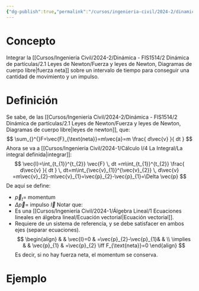 ```yaml
---
{"dg-publish":true,"permalink":"/cursos/ingenieria-civil/2024-2/dinamica-fis-1514/2-dinamica-de-particulas/2-7-impulso-y-momentum-lineal/momento-o-momentum-e-impulso-lineal/","tags":["ExFIS1514"]}
---
```


# Concepto
Integrar la [[Cursos/Ingeniería Civil/2024-2/Dinámica - FIS1514/2 Dinámica de partículas/2.1 Leyes de Newton/Fuerza y leyes de Newton, Diagramas de cuerpo libre\|fuerza neta]] sobre un intervalo de tiempo para conseguir una cantidad de movimiento y un impulso.
# Definición
Se sabe, de las [[Cursos/Ingeniería Civil/2024-2/Dinámica - FIS1514/2 Dinámica de partículas/2.1 Leyes de Newton/Fuerza y leyes de Newton, Diagramas de cuerpo libre\|leyes de newton]], que:
$$
\sum_{}^{}F=\vec{F}_{\text{neta}}=m\vec{a}=m \frac{ d\vec{v} }{ dt } 
$$
Ahora se va a [[Cursos/Ingeniería Civil/2024-1/Cálculo I/4 La Integral/La integral definida\|integrar]]:
$$
\vec{I}=\int_{t_{1}}^{t_{2}} \vec{F} \, dt =m\int_{t_{1}}^{t_{2}}  \frac{ d\vec{v} }{ dt }  \, dt=m\int_{\vec{v}_{1}}^{\vec{v}_{2}}  \, d\vec{v} =m\vec{v}_{2}-m\vec{v}_{1}=\vec{p}_{2}-\vec{p}_{1}=\Delta \vec{p}
$$
De aquí se define:
- $\vec{p}_{t}=$ momentum
- $\Delta \vec{p}=$ impulso $\vec{I}$
Notar que:
- Es una [[Cursos/Ingeniería Civil/2024-1/Álgebra Lineal/1 Ecuaciones lineales en álgebra lineal/Ecuación vectorial\|Ecuación vectorial]].
- Requiere de un sistema de referencia, y se debe satisfacer en ambos ejes (separar ecuaciones).
$$
\begin{align}
 &  & \vec{I}=0 & =\vec{p}_{2}-\vec{p}_{1}&  &   \\
\implies &  & \vec{p}_{1} & =\vec{p}_{2} \iff F_{\text{neta}}=0
\end{align}
$$
Es decir, si no hay fuerza neta, el momentum se conserva.
# Ejemplo